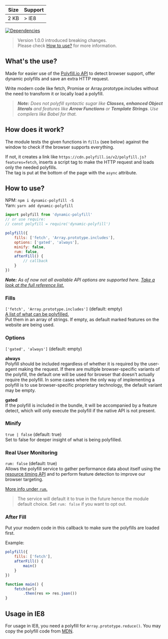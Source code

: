 | Size  | Support |
| ----- | ------- |
| 2 KB  | > IE8   |

<p>
    <a href="https://www.npmjs.com/package/dynamic-polyfill"><img src="https://img.shields.io/david/pascalaoms/dynamic-polyfill.svg" alt="Dependencies"></a>
</p>

> Version 1.0.0 introduced breaking changes.  
Please check [How to use?](#how-to-use) for more information.

## What's the use?
Made for easier use of the [Polyfill.io API](polyfill.io) to detect browser support, offer dynamic polyfills and save an extra HTTP request.

Write modern code like fetch, Promise or Array.prototype.includes without the need to transform it or locally load a polyfill.

> _**Note:** Does not polyfill syntactic sugar like **Classes, enhanced Object literals** and features like **Arrow Functions** or **Template Strings**. Use compilers like Babel for that._

## How does it work?
The module tests the given functions in `fills` (see below) against the window to check if the browser supports everything.

If not, it creates a link like `https://cdn.polyfill.io/v2/polyfill.js?features=fetch`, inserts a script tag to make the HTTP request and loads only the needed polyfills.  
The tag is put at the bottom of the page with the `async` attribute.

## How to use?
NPM: `npm i dynamic-polyfill -S`  
Yarn: `yarn add dynamic-polyfill`

```javascript
import polyfill from 'dynamic-polyfill'
// or use require:
// const polyfill = require('dynamic-polyfill')

polyfill({
    fills: ['fetch', 'Array.prototype.includes'],
    options: ['gated', 'always'],
    minify: false,
    rum: false,
    afterFill() {
        // callback
    }
})
```

_**Note:** As of now not all available API options are supported here. [Take a look at the full reference list.](https://polyfill.io/v2/docs/api)_

### Fills
`['fetch', 'Array.prototype.includes']` (default: empty)  
[A list of what can be polyfilled.](https://polyfill.io/v2/docs/features/)  
Put them in an array of strings.
If empty, as default marked features on the website are being used.

### Options
`['gated', 'always']` (default: empty)

**always**  
    Polyfill should be included regardless of whether it is required by the user-agent making the request. If there are multiple browser-specific variants of the polyfill, the default one will be used for browser that doesn't actually require the polyfill. In some cases where the only way of implementing a polyfill is to use browser-specific proprietary technology, the default variant may be empty.

**gated**  
    If the polyfill is included in the bundle, it will be accompanied by a feature detect, which will only execute the polyfill if the native API is not present.

### Minify
`true | false` (default: true)  
Set to false for deeper insight of what is being polyfilled.



### Real User Monitoring
`rum: false` (default: true)  
Allows the polyfill service to gather performance data about itself using the [resource timing API](https://developer.mozilla.org/en-US/docs/Web/API/Resource_Timing_API/Using_the_Resource_Timing_API) and to perform feature detection to improve our browser targeting.

[More info under `rum`.](https://polyfill.io/v2/docs/api)


> The service will default it to true in the future hence the module default choice. Set `rum: false` if you want to opt out.


### After Fill
Put your modern code in this callback to make sure the polyfills are loaded first.

Example:
```javascript
polyfill({
    fills: ['fetch'],
    afterFill() {
        main()
    }
})

function main() {
    fetch(url)
        .then(res => res.json())
}
```

## Usage in IE8
For usage in IE8, you need a polyfill for `Array.prototype.reduce()`.
You may copy the polyfill code from [MDN](https://developer.mozilla.org/de/docs/Web/JavaScript/Reference/Global_Objects/Array/Reduce).